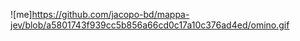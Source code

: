 ![me]https://github.com/jacopo-bd/mappa-jev/blob/a5801743f939cc5b856a66cd0c17a10c376ad4ed/omino.gif
